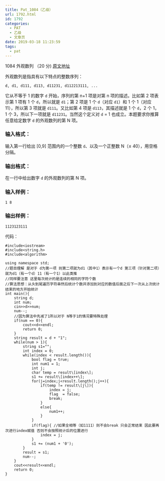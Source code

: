 ```yaml
---
title: Pat_1084（乙级）
url: 1792.html
id: 1792
categories:
  - PAT
  - 乙级
  - 文章页
date: 2019-03-18 11:23:59
tags:
  - pat
---
```


1084 外观数列 （20 分) [原文地址](https://pintia.cn/problem-sets/994805260223102976/problems/994805260583813120)

外观数列是指具有以下特点的整数序列：

    d, d1, d111, d113, d11231, d112213111, ...
    

它从不等于 1 的数字 `d` 开始，序列的第 n+1 项是对第 n 项的描述。比如第 2 项表示第 1 项有 1 个 `d`，所以就是 `d1`；第 2 项是 1 个 `d`（对应 `d1`）和 1 个 1（对应 11），所以第 3 项就是 `d111`。又比如第 4 项是 `d113`，其描述就是 1 个 `d`，2 个 1，1 个 3，所以下一项就是 `d11231`。当然这个定义对 `d` = 1 也成立。本题要求你推算任意给定数字 `d` 的外观数列的第 N 项。

### 输入格式：

输入第一行给出 \[0,9\] 范围内的一个整数 `d`、以及一个正整数 N（≤ 40），用空格分隔。

### 输出格式：

在一行中给出数字 `d` 的外观数列的第 N 项。

### 输入样例：

    1 8
    

### 输出样例：

    1123123111

代码：
```
#include<iostream>
#include<string.h>
#include<algorithm>

using namespace std;
//题目理解 是对于 d为第一项 则第二项就为d1（其中1）表示有一个d 第三项（针对第二项）就为d1（有一个d）11（有一个1）以此类推
//同样要注意 这里每次统计的是连续的相同的字符个数
//算法思想：从头到尾遍历字符串然后统计个数并添加到对应的数值后面之后下一次从上次统计结束的地方开始统计
int main(){
    string d;
    int num;
    cin>>d>>num;
    num--;
    //因为算法中先减了1所以对于 N等于1的情况要特殊处理
    if(num == 0){
        cout<<d<<endl;
        return 0;
    }
    string result = d + "1";
    while(num > 1){
        string s1="";
        int index = 0;
        while(index < result.length()){
            bool flag = true;
            int num1 = 1;
            int j;
            char temp = result\[index\];
            s1 += result\[index++\];
            for(j=index;j<result.length();j++){
                if(temp != result\[j\]){
                    index = j;
                    flag  = false;
                    break;
                }
                else{
                    num1++;
                }
            }
            if(flag){ //如果全相等（如1111）则不会break 只会正常结束 因此要再次进行index赋值 否则不会按照统计后的位置进行
                index = j;
            }
            s1 += (num1 + '0');
        }
        result = s1;
        num--;
    }
    cout<<result<<endl;
    return 0;
}
```
